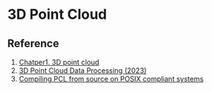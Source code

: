 # 3D Point Cloud


## Reference
1. [Chatper1. 3D point cloud](https://www.youtube.com/watch?v=nSVOSIUYna4)
2. [3D Point Cloud Data Processing (2023)](https://www.youtube.com/playlist?list=PLubUquiqNQdN83-fPBzzViEEqohpdlwk2)
3. [Compiling PCL from source on POSIX compliant systems](https://pcl.readthedocs.io/projects/tutorials/en/latest/compiling_pcl_posix.html)

